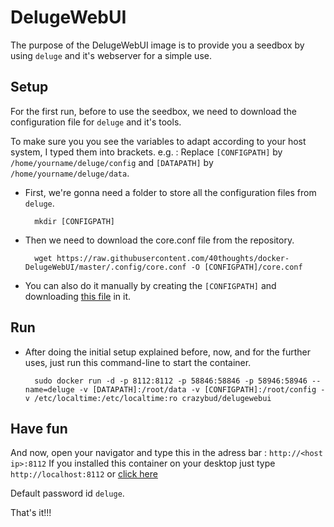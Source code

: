 # DelugeWebUI

The purpose of the DelugeWebUI image is to provide you a seedbox by using `deluge` and it's webserver for a simple use.

## Setup

For the first run, before to use the seedbox, we need to download the configuration file for `deluge` and it's tools.

To make sure you you see the variables to adapt according to your host system, I typed them into brackets.
e.g. : Replace `[CONFIGPATH]` by `/home/yourname/deluge/config` and `[DATAPATH]` by `/home/yourname/deluge/data`.

* First, we're gonna need a folder to store all the configuration files from `deluge`.

        mkdir [CONFIGPATH]

* Then we need to download the core.conf file from the repository.

        wget https://raw.githubusercontent.com/40thoughts/docker-DelugeWebUI/master/.config/core.conf -O [CONFIGPATH]/core.conf

* You can also do it manually by creating the `[CONFIGPATH]` and downloading [this file](https://raw.githubusercontent.com/40thoughts/docker-DelugeWebUI/master/.config/core.conf) in it.

## Run

* After doing the initial setup explained before, now, and for the further uses, just run this command-line to start the container.

        sudo docker run -d -p 8112:8112 -p 58846:58846 -p 58946:58946 --name=deluge -v [DATAPATH]:/root/data -v [CONFIGPATH]:/root/config -v /etc/localtime:/etc/localtime:ro crazybud/delugewebui

## Have fun

And now, open your navigator and type this in the adress bar : `http://<host ip>:8112`
If you installed this container on your desktop just type `http://localhost:8112` or [click here](http://localhost:8112)

Default password id `deluge`.

That's it!!!
